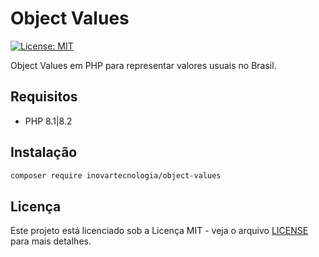 # Object Values

[![License: MIT](https://img.shields.io/badge/License-MIT-blue.svg)](https://opensource.org/licenses/MIT)

Object Values em PHP para representar valores usuais no Brasil.

## Requisitos
- PHP 8.1|8.2

## Instalação
```bash
composer require inovartecnologia/object-values
```

## Licença
Este projeto está licenciado sob a Licença MIT - veja o arquivo [LICENSE](LICENSE.md) para mais detalhes.
